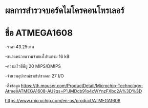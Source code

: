 # ผลการสำรวจบอร์ดไมโครคอนโทรเลอร์

# ชื่อ ATMEGA1608

-ราคา 43.25บาท

-ขนาดหน่วยความจำของโปรแกรม 16 kB

-ความเร็วซีพียู 20 MIPS/DMIPS

-จำนวนอุปกรณ์ขาเข้า/ขาออก	27 I/O

-ลิ้งข้อมูล https://th.mouser.com/ProductDetail/Microchip-Technology-Atmel/ATMEGA1608-AU?qs=P1JMDcb91o4cWYnzFXbc2A%3D%3D

   https://www.microchip.com/en-us/product/ATMEGA1608

# 
